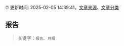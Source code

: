 :alarm_clock: 更新时间: 2025-02-05 14:39:41。[文章来源](/README.md)、[文章分类](/TAGS.md)

## 报告


> 关键字：`报告`、`月报`



